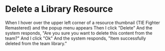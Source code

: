 # Delete a Library Resource

When I hover over the upper left corner of a resource thumbnail {TIE Fighter Remastered}
and the popup menu appears
Then I click "Delete"
And the system responds, "Are you sure you want to delete this content from the team?"
And I click "Ok"
And the system responds, "Item successfully deleted from the team library."

